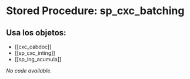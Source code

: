 # Stored Procedure: sp_cxc_batching

## Usa los objetos:
- [[cxc_cabdoc]]
- [[sp_cxc_inting]]
- [[sp_ing_acumula]]

*No code available.*
